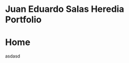 # Juan Eduardo Salas Heredia Portfolio
<!DOCTYPE html>
<html>
<body>
<h1>Home</h1>
<p>asdasd</p>
</body>
</Html>